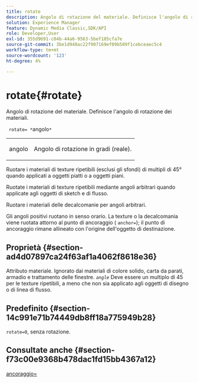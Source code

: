 ```yaml
---
title: rotate
description: Angolo di rotazione del materiale. Definisce l'angolo di rotazione dei materiali.
solution: Experience Manager
feature: Dynamic Media Classic,SDK/API
role: Developer,User
exl-id: 355d9691-c04b-44a6-9563-5bef185cfa7e
source-git-commit: 3be1d948ac22f907169ef09b509f1cebceaec5c4
workflow-type: tm+mt
source-wordcount: '123'
ht-degree: 4%

---
```


# rotate{#rotate}

Angolo di rotazione del materiale. Definisce l&#39;angolo di rotazione dei materiali.

` rotate= *`angolo`*`

<table id="simpletable_F1A87ECD86E8429788825374A6882CB9"> 
 <tr class="strow"> 
  <td class="stentry"> <p> <span class="varname"> angolo </span> </p> </td> 
  <td class="stentry"> <p>Angolo di rotazione in gradi (reale). </p> </td> 
 </tr> 
</table>

Ruotare i materiali di texture ripetibili (esclusi gli sfondi) di multipli di 45° quando applicati a oggetti piatti o a oggetti piani.

Ruotate i materiali di texture ripetibili mediante angoli arbitrari quando applicate agli oggetti di sketch e di flusso.

Ruotare i materiali delle decalcomanie per angoli arbitrari.

Gli angoli positivi ruotano in senso orario. La texture o la decalcomania viene ruotata attorno al punto di ancoraggio ( `anchor=`); il punto di ancoraggio rimane allineato con l&#39;origine dell&#39;oggetto di destinazione.

## Proprietà {#section-ad4d07897ca24f63af1a4062f8618e36}

Attributo materiale. Ignorato dai materiali di colore solido, carta da parati, armadio e trattamento delle finestre. *`angle`* Deve essere un multiplo di 45 per le texture ripetibili, a meno che non sia applicato agli oggetti di disegno o di linea di flusso.

## Predefinito {#section-14c991e71b74449db8ff18a775949b28}

`rotate=0`, senza rotazione.

## Consultate anche {#section-f73c00e9368b478dac1fd15bb4367a12}

[ancoraggio=](../../../../../ir-api/http-protocol/image-rendering-api-ref/c-ir-http-protocol-ref/c-ir-http-protocol-command-reference/r-ir-http-anchor.md#reference-d53923d785c9442997dc7f2199524c26)

